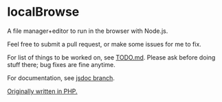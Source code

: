 localBrowse
===========

A file manager+editor to run in the browser with Node.js.

Feel free to submit a pull request, or make some issues for me to fix.

For list of things to be worked on, see [TODO.md](TODO.md). Please ask before doing stuff there; bug fixes are fine anytime.

For documentation, see [jsdoc branch](https://github.com/Scimonster/localBrowse/tree/jsdoc).

[Originally written in PHP.](https://sourceforge.net/projects/localbrowse/)